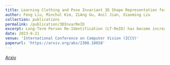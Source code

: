 ```yaml
---
title: Learning Clothing and Pose Invariant 3D Shape Representation for Long-Term Person Re-Identification 
author: Feng Liu, Minchul Kim, ZiAng Gu, Anil Jian, Xiaoming Liu  
collection: publications
permalink: /publication/3DInvarReID 
excerpt: Long-Term Person Re-Identification (LT-ReID) has become increasingly crucial in computer vision and biometrics. In this work, we aim to extend LT-ReID beyond pedestrian recognition to include a wider range of real-world human activities while still accounting for cloth-changing scenarios over large time gaps. This setting poses additional challenges due to the geometric misalignment and appearance ambiguity caused by the diversity of human pose and clothing. To address these challenges, we propose a new approach 3DInvarReID for (i) disentangling identity from non-identity components (pose, clothing shape, and texture) of 3D clothed humans, and (ii) reconstructing accurate 3D clothed body shapes and learning discriminative features of naked body shapes for person ReID in a joint manner. To better evaluate our study of LT-ReID, we collect a real-world dataset called CCDA, which contains a wide variety of human activities and clothing changes. Experimentally, we show the superior performance of our approach for person ReID
date: 2023-8-21
venue: 'International Conference on Computer Vision (ICCV)'
paperurl: 'https://arxiv.org/abs/2308.10658'
---
```


[Arxiv](https://arxiv.org/abs/2308.10658)

